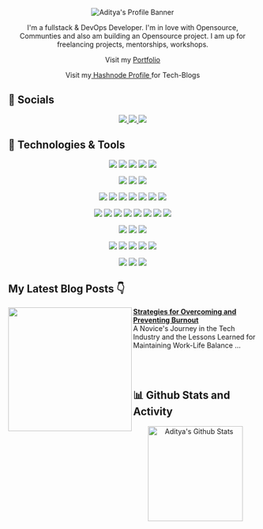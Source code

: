 <p align="center"><img alt="Aditya's Profile Banner" src="https://user-images.githubusercontent.com/82082352/210171671-6209a2ac-91ed-453a-bfa8-22fda94b4520.png"></p>

<p align="center"> I'm a fullstack & DevOps Developer. I'm in love with Opensource, Communties and also am building an Opensource project. I am up for freelancing projects, mentorships, workshops. </p>
<p align="center"> Visit my <a href="https://aditya-sage.vercel.app"> Portfolio </a> </p>
<p align="center">Visit my<a href="https://adityash.hashnode.dev/"> Hashnode Profile </a>for Tech-Blogs</p>

## 📱 Socials
<p align="center">
	<a href="https://twitter.com/aadityatwt">
		<img src="https://img.shields.io/badge/Twitter-informational?style=social&logo=twitter"/>
	</a>
	<a href="https://www.linkedin.com/in/adityasharma23/">
		<img src="https://img.shields.io/badge/Linked_In-informational?style=social&logo=linkedin"/>
	</a>
	<a href="https://www.github.com/adityassharma-ss/">
		<img src="https://img.shields.io/badge/Github-informational?style=social&logo=github"/>
	</a>
</p>

## 🔧 Technologies & Tools
<p align="center">
  <img src="https://img.shields.io/badge/OS-Windows-informational?style=flat&logo=windows&logoColor=white&color=61D9FA&labelColor=20232A"/>
  <img src="https://img.shields.io/badge/OS-MacOS-informational?style=flat&logo=manjaro&logoColor=white&color=61D9FA&labelColor=20232A"/>
  <img src="https://img.shields.io/badge/OS-Ubuntu-informational?style=flat&logo=manjaro&logoColor=white&color=61D9FA&labelColor=20232A"/>
	<img src="https://img.shields.io/badge/OS-RaspeberryPi-informational?style=flat&logo=manjaro&logoColor=white&color=61D9FA&labelColor=20232A"/>
	<img src="https://img.shields.io/badge/OS-Arduino-informational?style=flat&logo=manjaro&logoColor=white&color=61D9FA&labelColor=20232A"/>
</p>
<p align="center">
  <img src="https://img.shields.io/badge/Editor-VS_Code-informational?style=flat&logo=visual-studio-code&logoColor=white&color=61D9FA&labelColor=20232A"/>
  <img src="https://img.shields.io/badge/Editor-Sublime_Text-informational?style=flat&logo=sublime-text&logoColor=white&color=61D9FA&labelColor=20232A"/>
      <img src="https://img.shields.io/badge/Editor-Intellij-informational?style=flat&logo=intellij-text&logoColor=white&color=61D9FA&labelColor=20232A"/>
</p>
<p align="center">
  <img src="https://img.shields.io/badge/Code-JavaScript-informational?style=flat&logo=javascript&logoColor=white&color=61D9FA&labelColor=20232A"/>
  <img src="https://img.shields.io/badge/Code-Python-informational?style=flat&logo=python&logoColor=white&color=61D9FA&labelColor=20232A"/>
  <img src="https://img.shields.io/badge/Code-C++-informational?style=flat&logo=c%2B%2B&logoColor=white&color=61D9FA&labelColor=20232A"/>
  <img src="https://img.shields.io/badge/Code-Java-informational?style=flat&logo=java&logoColor=white&color=61D9FA&labelColor=20232A"/>
  <img src="https://img.shields.io/badge/Code-React-informational?style=flat&logo=react&logoColor=white&color=61D9FA&labelColor=20232A"/>
  <img src="https://img.shields.io/badge/Code-Express-informational?style=flat&logo=express&logoColor=white&color=61D9FA&labelColor=20232A"/>
  <img src="https://img.shields.io/badge/Code-Node-informational?style=flat&logo=node.js&logoColor=white&color=61D9FA&labelColor=20232A"/>
  
</p>
<p align="center">
  <img src="https://img.shields.io/badge/Shell-Powershell-informational?style=flat&logo=powershell&logoColor=white&color=61D9FA&labelColor=20232A"/>
  <img src="https://img.shields.io/badge/Shell-Bash-informational?style=flat&logo=gnu-bash&logoColor=white&color=61D9FA&labelColor=20232A"/>
      <img src="https://img.shields.io/badge/YAML-DevOps-informational?style=flat&logo=powershell&logoColor=white&color=61D9FA&labelColor=20232A" />
      <img src="https://img.shields.io/badge/Kubernetes-DevOps-informational?style=flat&logo=powershell&logoColor=white&color=61D9FA&labelColor=20232A" />
      <img src="https://img.shields.io/badge/Docker-DevOps-informational?style=flat&logo=powershell&logoColor=white&color=61D9FA&labelColor=20232A"/>
      <img src="https://img.shields.io/badge/Git%2FGitHub-DevOps-informational?style=flat&logo=powershell&logoColor=white&color=61D9FA&labelColor=20232A" />
      <img src="https://img.shields.io/badge/CI--CD-DevOps-informational?style=flat&logo=powershell&logoColor=white&color=61D9FA&labelColor=20232A" />
      <img src="https://img.shields.io/badge/AWS-DevOps-informational?style=flat&logo=powershell&logoColor=white&color=61D9FA&labelColor=20232A" />
</p>  
<p align="center">
  <img src="https://img.shields.io/badge/Database-MongoDB-informational?style=flat&logo=mongodb&logoColor=white&color=61D9FA&labelColor=20232A"/>
  <img src="https://img.shields.io/badge/Database-MySQL-informational?style=flat&logo=mysql&logoColor=white&color=61D9FA&labelColor=20232A"/>
  <img src="https://img.shields.io/badge/Database-PostgreSQL-informational?style=flat&logo=postgresql&logoColor=white&color=61D9FA&labelColor=20232A"/>
</p>
<p align="center">
  <img src="https://img.shields.io/badge/Tools-Postman-informational?style=flat&logo=postman&logoColor=white&color=61D9FA&labelColor=20232A"/>
  <img src="https://img.shields.io/badge/Tools-Yarn-informational?style=flat&logo=yarn&logoColor=white&color=61D9FA&labelColor=20232A"/>
  <img src="https://img.shields.io/badge/Tools-Chrome-informational?style=flat&logo=chrome&logoColor=white&color=61D9FA&labelColor=20232A"/>
  <img src="https://img.shields.io/badge/Tools-V8-informational?style=flat&logo=V8&logoColor=white&color=61D9FA&labelColor=20232A"/>
  <img src="https://img.shields.io/badge/Tools-Git-informational?style=flat&logo=git&logoColor=white&color=61D9FA&labelColor=20232A"/>
</p>
<p align="center">
  <img src="https://img.shields.io/badge/Cloud-AWS-informational?style=flat&logo=amazon-aws&logoColor=white&color=61D9FA&labelColor=20232A"/>
  <img src="https://img.shields.io/badge/Cloud-Vercel-informational?style=flat&logo=vercel&logoColor=white&color=61D9FA&labelColor=20232A"/>
  <img src="https://img.shields.io/badge/Cloud-Heroku-informational?style=flat&logo=heroku&logoColor=white&color=61D9FA&labelColor=20232A"/>
</p>

## My Latest Blog Posts 👇
<!-- HASHNODE_BLOG:START -->
<p align="left">
<a href="https://adityash.hashnode.dev/the-road-to-burnout-recovery-strategies-for-overcoming-and-preventing-burnout" title="The Road to Burnout Recovery: Strategies for Overcoming and Preventing Burnout"><img src="https://cdn.hashnode.com/res/hashnode/image/upload/v1678299465033/e61c5cd0-0056-4fcb-8160-dc7ae5f4a581.webp?w=1600&h=840&fit=crop&crop=entropy&auto=compress,format&format=webp" alt="" width="250px" align="left" /></a>
<a href="https://adityash.hashnode.dev/the-road-to-burnout-recovery-strategies-for-overcoming-and-preventing-burnout" title="The Road to Burnout Recovery: Strategies for Overcoming and Preventing Burnout"><strong> Strategies for Overcoming and Preventing Burnout</strong></a>
<br/> A Novice's Journey in the Tech Industry and the Lessons Learned for Maintaining Work-Life Balance ... </p> <br/> <br/>

<!-- HASHNODE_BLOG:END -->

## 📊 Github Stats and Activity

  <p align="center">
    <a href="https://github.com/anuraghazra/github-readme-stats">
      <img alt="Aditya's Github Stats" src="https://denvercoder1-github-readme-stats.vercel.app/api/?username=adityassharma-ss&show_icons=true&include_all_commits=true&count_private=true&theme=react&hide_border=true&bg_color=1F222E&title_color=F85D7F&icon_color=F8D866" height="192px"/>
    </a>
  </p>
